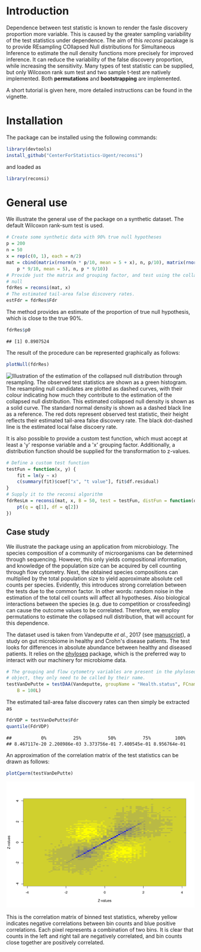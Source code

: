 
Introduction
============

Dependence between test statistic is known to render the fasle discovery proportion more variable. This is caused by the greater sampling variability of the test statistics under dependence. The aim of this *reconsi* pacakage is to provide REsampling COllapsed Null distributions for Simultaneous Inference to estimate the null density functions more precisely for improved inference. It can reduce the variability of the false discovery proportion, while increasing the sensitivity. Many types of test statistic can be supplied, but only Wilcoxon rank sum test and two sample t-test are natively implemented. Both **permutations** and **bootstrapping** are implemented.

A short tutorial is given here, more detailed instructions can be found in the vignette.

Installation
============

The package can be installed using the following commands:

``` r
library(devtools)
install_github("CenterForStatistics-Ugent/reconsi")
```

and loaded as

``` r
library(reconsi)
```

General use
===========

We illustrate the general use of the package on a synthetic dataset. The default Wilcoxon rank-sum test is used.

``` r
# Create some synthetic data with 90% true null hypotheses
p = 200
n = 50
x = rep(c(0, 1), each = n/2)
mat = cbind(matrix(rnorm(n * p/10, mean = 5 + x), n, p/10), matrix(rnorm(n * 
    p * 9/10, mean = 5), n, p * 9/10))
# Provide just the matrix and grouping factor, and test using the collapsed
# null
fdrRes = reconsi(mat, x)
# The estimated tail-area false discovery rates.
estFdr = fdrRes$Fdr
```

The method provides an estimate of the proportion of true null hypothesis, which is close to the true 90%.

``` r
fdrRes$p0
```

    ## [1] 0.8907524

The result of the procedure can be represented graphically as follows:

``` r
plotNull(fdrRes)
```

![Illustration of the estimation of the collapsed null distribution through resampling. The observed test statistics are shown as a green histogram. The resampling null candidates are plotted as dashed curves, with their colour indicating how much they contribute to the estimation of the collapsed null distribution. This estimated collapsed null density is shown as a solid curve. The standard normal density is shown as a dashed black line as a reference. The red dots represent observed test statistic, their height reflects their estimated tail-area false discovery rate. The black dot-dashed line is the estimated local false discoery rate.](README_figs/README-plotNull-1.png)

It is also possible to provide a custom test function, which must accept at least a 'y' response variable and a 'x' grouping factor. Additionally, a distribution function should be supplied for the transformation to z-values.

``` r
# Define a custom test function
testFun = function(x, y) {
    fit = lm(y ~ x)
    c(summary(fit)$coef["x", "t value"], fit$df.residual)
}
# Supply it to the reconsi algorithm
fdrResLm = reconsi(mat, x, B = 50, test = testFun, distFun = function(q) {
    pt(q = q[1], df = q[2])
})
```

Case study
----------

We illustrate the package using an application from microbiology. The species composition of a community of microorganisms can be determined through sequencing. However, this only yields compositional information, and knowledge of the population size can be acquired by cell counting through flow cytometry. Next, the obtained species compositions can multiplied by the total population size to yield approximate absolute cell counts per species. Evidently, this introduces strong correlation between the tests due to the common factor. In other words: random noise in the estimation of the total cell counts will affect all hypotheses. Also biological interactions between the species (e.g. due to competition or crossfeeding) can cause the outcome values to be correlated. Therefore, we employ permutations to estimate the collapsed null distribution, that will account for this dependence.

The dataset used is taken from Vandeputte *et al.*, 2017 (see [manuscript](https://www.ncbi.nlm.nih.gov/pubmed/29143816)), a study on gut microbiome in healthy and Crohn's disease patients. The test looks for differences in absolute abundance between healthy and diseased patients. It relies on the [phyloseq](https://bioconductor.org/packages/release/bioc/html/phyloseq.html) package, which is the preferred way to interact with our machinery for microbiome data.

``` r
# The grouping and flow cytometry variables are present in the phyloseq
# object, they only need to be called by their name.
testVanDePutte = testDAA(Vandeputte, groupName = "Health.status", FCname = "absCountFrozen", 
    B = 100L)
```

The estimated tail-area false discovery rates can then simply be extracted as

``` r
FdrVDP = testVanDePutte$Fdr
quantile(FdrVDP)
```

    ##           0%          25%          50%          75%         100% 
    ## 8.467117e-20 2.208986e-03 3.373756e-01 7.400545e-01 8.956764e-01

An approximation of the correlation matrix of the test statistics can be drawn as follows:

``` r
plotCperm(testVanDePutte)
```

![](README_figs/README-approxCor-1.png)

This is the correlation matrix of binned test statistics, whereby yellow indicates negative correlations between bin counts and blue positive correlations. Each pixel represents a combination of two bins. It is clear that counts in the left and right tail are negatively correlated, and bin counts close together are positively correlated.
